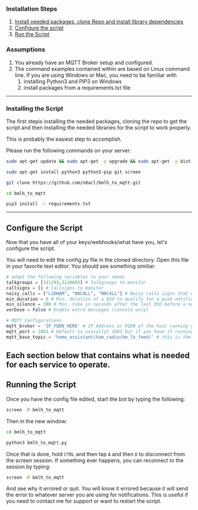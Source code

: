 ### Installation Steps

1) [Install needed packages, clone Repo and install library dependencies](installation-setup.md#installing-the-script)
2) [Configure the script](installation-setup.md#configure-the-script)
3) [Run the Script](installation-setup.md#running-the-script)

### Assumptions

1) You already have an MQTT Broker setup and configured.
2) The command examples contained within are based on Linux command line. If you are using Windows or Mac, you need to be familiar with
   1) installing Python3 and PIP3 on Windows
   2) install packages from a requirements.txt file


---

### Installing the Script

The first stepis installing the needed packages, cloning the repo to get the script and then installing the needed libraries for the script to work properly.

This is probably the easiest step to accomplish.

Please run the following commands on your server:

```bash
sudo apt-get update && sudo apt-get -y upgrade && sudo apt-get -y dist-upgrade

sudo apt-get install python3 python3-pip git screen

git clone https://github.com/n8acl/bmlh_to_mqtt.git

cd bmlh_to_mqtt

pip3 install -r requirements.txt
```
---

## Configure the Script

Now that you have all of your keys/webhooks/what have you, let's configure the script.

You will need to edit the config.py file in the cloned directory. Open this file in your favorite text editor. You should see something similiar:

```python
# adapt the following variables to your needs
talkgroups = [311293,3110683] # Talkgroups to monitor
callsigns = [] # Callsigns to monitor
noisy_calls = ["L1DHAM", "N0CALL", "N0C4LL"] # Noisy calls signs that will be ignored
min_duration = 0 # Min. duration of a QSO to qualify for a push notification
min_silence = 300 # Min. time in seconds after the last QSO before a new push notification will be send
verbose = False # Enable extra messages (console only)

# MQTT Configurations
mqtt_broker = 'IP_FQDN_HERE' # IP Address or FQDN of the host running your MQTT Broker
mqtt_port = 1883 # Default is ususallyt 1883 but if you have it running on a different port, change it here.
mqtt_base_topic = 'home_assistant/ham_radio/bm_lh_feed/' # this is the base topic of where the data will be sent. You can change if you have your own naming scheme

```

Each section below that contains what is needed for each service to operate.
---

## Running the Script

Once you have the config file edited, start the bot by typing the following:

```bash
screen -R bmlh_to_mqtt
```

Then in the new window:
```bash
cd bmlh_to_mqtt

python3 bmlh_to_mqtt.py
```

Once that is done, hold ```CTRL``` and then tap ```A``` and then ```D``` to disconnect from the screen session. If something ever happens, you can reconnect to the session by typing:

```bash
screen -R bmlh_to_mqtt
```

And see why it errored or quit. You will know it errored because it will send the error to whatever server you are using for notifications. This is useful if you need to contact me for support or want to restart the script.